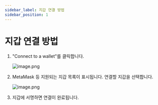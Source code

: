 ```yaml
---
sidebar_label: 지갑 연결 방법
sidebar_position: 1
---
```


# 지갑 연결 방법

1. "Connect to a wallet"를 클릭합니다.
    
    ![image.png](/img/docs/swap_1.png)
    
2. MetaMask 등 지원되는 지갑 목록이 표시됩니다. 연결할 지갑을 선택합니다.
    
    ![image.png](/img/docs/swap_2.png)
    
3. 지갑에 서명하면 연결이 완료됩니다.